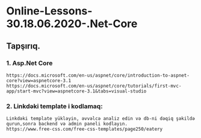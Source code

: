 # Online-Lessons-30.18.06.2020-.Net-Core

## Tapşırıq.

### 1. Asp.Net Core
    https://docs.microsoft.com/en-us/aspnet/core/introduction-to-aspnet-core?view=aspnetcore-3.1
    https://docs.microsoft.com/en-us/aspnet/core/tutorials/first-mvc-app/start-mvc?view=aspnetcore-3.1&tabs=visual-studio

### 2. Linkdəki template i kodlamaq:
    Linkdəki template yükləyin, əvvəlcə analiz edin və db-ni dəqiq şəkildə qurun,sonra backend və admin paneli kodlayın.
    https://www.free-css.com/free-css-templates/page250/eatery
